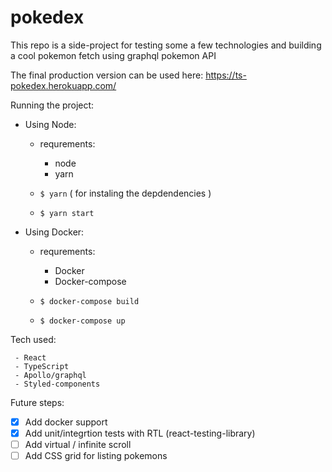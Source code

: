 # pokedex

This repo is a side-project for testing some a few technologies and building a cool pokemon fetch using graphql pokemon API

The final production version can be used here:
https://ts-pokedex.herokuapp.com/

Running the project:

- Using Node:

  - requrements:

    - node
    - yarn

  - `$ yarn` ( for instaling the depdendencies )
  - `$ yarn start`

- Using Docker:

  - requrements:

    - Docker
    - Docker-compose

  - `$ docker-compose build`
  - `$ docker-compose up`

Tech used:

```
 - React
 - TypeScript
 - Apollo/graphql
 - Styled-components
```

Future steps:

- [x] Add docker support
- [x] Add unit/integrtion tests with RTL (react-testing-library)
- [ ] Add virtual / infinite scroll
- [ ] Add CSS grid for listing pokemons
